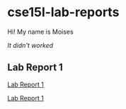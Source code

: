 # cse15l-lab-reports
Hi! My name is Moises
 
 *It didn't worked*

## Lab Report 1

[Lab Report 1](lab-report-1-week-2.html)

[Lab Report 1](https://<your-username>.github.io/<your-lab-reports-repo>/lab-report-1-week-2.html)



